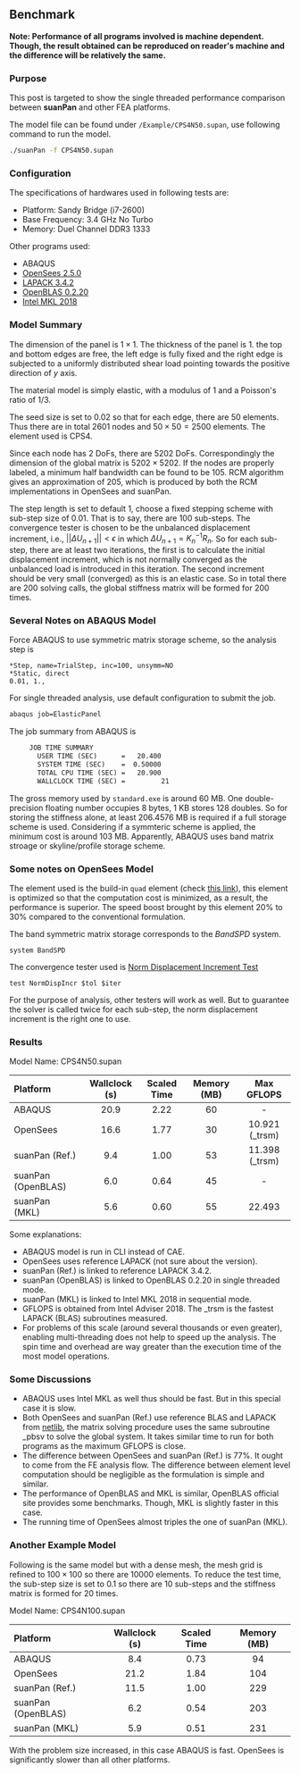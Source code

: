 Benchmark
---------

**Note: Performance of all programs involved is machine dependent. Though, the result obtained can be reproduced on reader's machine and the difference will be relatively the same.**

### Purpose

This post is targeted to show the single threaded performance comparison between **suanPan** and other FEA platforms.

The model file can be found under `/Example/CPS4N50.supan`, use following command to run the model.

``` bash
./suanPan -f CPS4N50.supan
```

### Configuration

The specifications of hardwares used in following tests are:

-   Platform: Sandy Bridge (i7-2600)
-   Base Frequency: 3.4 GHz No Turbo
-   Memory: Duel Channel DDR3 1333

Other programs used:

-   ABAQUS
-   [OpenSees 2.5.0](http://opensees.berkeley.edu/)
-   [LAPACK 3.4.2](http://www.netlib.org/lapack/)
-   [OpenBLAS 0.2.20](http://www.openblas.net/)
-   [Intel MKL 2018](https://software.intel.com/en-us/mkl)

### Model Summary

The dimension of the panel is $1\times1$. The thickness of the panel is $1$. the top and bottom edges are free, the left edge is fully fixed and the right edge is subjected to a uniformly distributed shear load pointing towards the positive direction of $y$ axis.

The material model is simply elastic, with a modulus of $1$ and a Poisson's ratio of $1/3$.

The seed size is set to $0.02$ so that for each edge, there are $50$ elements. Thus there are in total $2601$ nodes and $50\times50=2500$ elements. The element used is CPS4.

Since each node has $2$ DoFs, there are $5202$ DoFs. Correspondingly the dimension of the global matrix is $5202\times5202$. If the nodes are properly labeled, a minimum half bandwidth can be found to be $105$. RCM algorithm gives an approximation of $205$, which is produced by both the RCM implementations in OpenSees and suanPan.

The step length is set to default $1$, choose a fixed stepping scheme with sub-step size of $0.01$. That is to say, there are $100$ sub-steps. The convergence tester is chosen to be the unbalanced displacement increment, i.e., $\Big|\Big|\Delta{}U_{n+1}\Big|\Big|<\epsilon$ in which $\Delta{}U_{n+1}=K^{-1}_nR_n$. So for each sub-step, there are at least two iterations, the first is to calculate the initial displacement increment, which is not normally converged as the unbalanced load is introduced in this iteration. The second increment should be very small (converged) as this is an elastic case. So in total there are $200$ solving calls, the global stiffness matrix will be formed for $200$ times.

### Several Notes on ABAQUS Model

Force ABAQUS to use symmetric matrix storage scheme, so the analysis step is

``` text
*Step, name=TrialStep, inc=100, unsymm=NO
*Static, direct
0.01, 1., 
```

For single threaded analysis, use default configuration to submit the job.

``` bash
abaqus job=ElasticPanel
```

The job summary from ABAQUS is

``` tex
     JOB TIME SUMMARY
       USER TIME (SEC)      =   20.400    
       SYSTEM TIME (SEC)    =  0.50000    
       TOTAL CPU TIME (SEC) =   20.900    
       WALLCLOCK TIME (SEC) =         21
```

The gross memory used by `standard.exe` is around $60$ MB. One double-precision floating number occupies $8$ bytes, $1$ KB stores $128$ doubles. So for storing the stiffness alone, at least $206.4576$ MB is required if a full storage scheme is used. Considering if a symmteric scheme is applied, the minimum cost is around $103$ MB. Apparently, ABAQUS uses band matrix stroage or skyline/profile storage scheme.

### Some notes on OpenSees Model

The element used is the build-in `quad` element (check [this link](http://opensees.berkeley.edu/wiki/index.php/Quad_Element)), this element is optimized so that the computation cost is minimized, as a result, the performance is superior. The speed boost brought by this element $20\%$ to $30\%$ compared to the conventional formulation.

The band symmetric matrix storage corresponds to the *BandSPD* system.

``` text
system BandSPD
```

The convergence tester used is [Norm Displacement Increment Test](http://opensees.berkeley.edu/wiki/index.php/Norm_Displacement_Increment_Test)

``` text
test NormDispIncr $tol $iter
```

For the purpose of analysis, other testers will work as well. But to guarantee the solver is called twice for each sub-step, the norm displacement increment is the right one to use.

### Results

Model Name: CPS4N50.supan

| Platform           | Wallclock (s) | Scaled Time | Memory (MB) |    Max GFLOPS   |
|:-------------------|:-------------:|:-----------:|:-----------:|:---------------:|
| ABAQUS             |      20.9     |     2.22    |      60     |        -        |
| OpenSees           |      16.6     |     1.77    |      30     | 10.921 (\_trsm) |
| suanPan (Ref.)     |      9.4      |     1.00    |      53     | 11.398 (\_trsm) |
| suanPan (OpenBLAS) |      6.0      |     0.64    |      45     |        -        |
| suanPan (MKL)      |      5.6      |     0.60    |      55     |      22.493     |

Some explanations:

-   ABAQUS model is run in CLI instead of CAE.
-   OpenSees uses reference LAPACK (not sure about the version).
-   suanPan (Ref.) is linked to reference LAPACK 3.4.2.
-   suanPan (OpenBLAS) is linked to OpenBLAS 0.2.20 in single threaded mode.
-   suanPan (MKL) is linked to Intel MKL 2018 in sequential mode.
-   GFLOPS is obtained from Intel Adviser 2018. The \_trsm is the fastest LAPACK (BLAS) subroutines measured.
-   For problems of this scale (around several thousands or even greater), enabling multi-threading does not help to speed up the analysis. The spin time and overhead are way greater than the execution time of the most model operations.

### Some Discussions

-   ABAQUS uses Intel MKL as well thus should be fast. But in this special case it is slow.
-   Both OpenSees and suanPan (Ref.) use reference BLAS and LAPACK from [netlib](http://www.netlib.org/lapack/), the matrix solving procedure uses the same subroutine \_pbsv to solve the global system. It takes similar time to run for both programs as the maximum GFLOPS is close.
-   The difference between OpenSees and suanPan (Ref.) is $77\%$. It ought to come from the FE analysis flow. The difference between element level computation should be negligible as the formulation is simple and similar.
-   The performance of OpenBLAS and MKL is similar, OpenBLAS official site provides some benchmarks. Though, MKL is slightly faster in this case.
-   The running time of OpenSees almost triples the one of suanPan (MKL).

### Another Example Model

Following is the same model but with a dense mesh, the mesh grid is refined to $100\times100$ so there are $10000$ elements. To reduce the test time, the sub-step size is set to $0.1$ so there are $10$ sub-steps and the stiffness matrix is formed for $20$ times.

Model Name: CPS4N100.supan

| Platform           | Wallclock (s) | Scaled Time | Memory (MB) |
|:-------------------|:-------------:|:-----------:|:-----------:|
| ABAQUS             |      8.4      |     0.73    |      94     |
| OpenSees           |      21.2     |     1.84    |     104     |
| suanPan (Ref.)     |      11.5     |     1.00    |     229     |
| suanPan (OpenBLAS) |      6.2      |     0.54    |     203     |
| suanPan (MKL)      |      5.9      |     0.51    |     231     |

With the problem size increased, in this case ABAQUS is fast. OpenSees is significantly slower than all other platforms.
